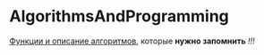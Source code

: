 # AlgorithmsAndProgramming
<u>Функции и описание алгоритмов</u>, которые **нужно запомнить** *!!!*
```folderv
```
